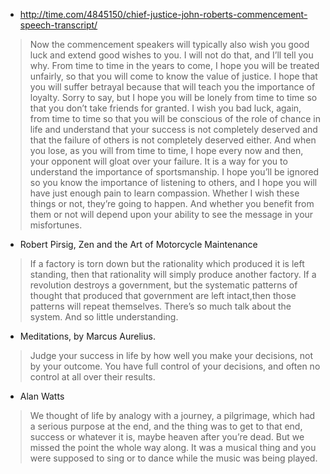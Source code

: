 - http://time.com/4845150/chief-justice-john-roberts-commencement-speech-transcript/
> Now the commencement speakers will typically also wish you good luck and extend good wishes to you. I will not do that, and I’ll tell you why. From time to time in the years to come, I hope you will be treated unfairly, so that you will come to know the value of justice. I hope that you will suffer betrayal because that will teach you the importance of loyalty. Sorry to say, but I hope you will be lonely from time to time so that you don’t take friends for granted. I wish you bad luck, again, from time to time so that you will be conscious of the role of chance in life and understand that your success is not completely deserved and that the failure of others is not completely deserved either. And when you lose, as you will from time to time, I hope every now and then, your opponent will gloat over your failure. It is a way for you to understand the importance of sportsmanship. I hope you’ll be ignored so you know the importance of listening to others, and I hope you will have just enough pain to learn compassion. Whether I wish these things or not, they’re going to happen. And whether you benefit from them or not will depend upon your ability to see the message in your misfortunes.

- Robert Pirsig, Zen and the Art of Motorcycle Maintenance
> If a factory is torn down but the rationality which produced it is left  standing,  then  that  rationality  will  simply  produce  another factory. If a revolution destroys a 
government, but the systematic patterns of thought that produced that government are left intact,then those patterns will repeat themselves. 
There’s so much talk about the system. And so little understanding.

- Meditations, by Marcus Aurelius.
> Judge your success in life by how well you make your decisions, not by your outcome. You have full control of your decisions, and often no control at all over their results.

- Alan Watts
> We thought of life by analogy with a journey, a pilgrimage, which had a serious purpose at the end, and the thing was to get to that end, success or whatever it is, maybe heaven after you’re dead. But we missed the point the whole way along. It was a musical thing and you were supposed to sing or to dance while the music was being played.
